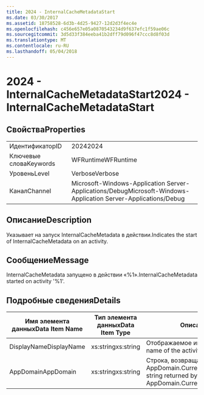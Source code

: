 ```yaml
---
title: 2024 - InternalCacheMetadataStart
ms.date: 03/30/2017
ms.assetid: 18758528-6d3b-4d25-9427-12d2d3f4ec4e
ms.openlocfilehash: c456e657e05a0870543234d9f637efc1f59ae06c
ms.sourcegitcommit: 3d5d33f384eeba41b2dff79d096f47ccc8d8f03d
ms.translationtype: MT
ms.contentlocale: ru-RU
ms.lasthandoff: 05/04/2018
---
```

# <a name="2024---internalcachemetadatastart"></a><span data-ttu-id="f80fe-102">2024 - InternalCacheMetadataStart</span><span class="sxs-lookup"><span data-stu-id="f80fe-102">2024 - InternalCacheMetadataStart</span></span>
## <a name="properties"></a><span data-ttu-id="f80fe-103">Свойства</span><span class="sxs-lookup"><span data-stu-id="f80fe-103">Properties</span></span>  
  
|||  
|-|-|  
|<span data-ttu-id="f80fe-104">Идентификатор</span><span class="sxs-lookup"><span data-stu-id="f80fe-104">ID</span></span>|<span data-ttu-id="f80fe-105">2024</span><span class="sxs-lookup"><span data-stu-id="f80fe-105">2024</span></span>|  
|<span data-ttu-id="f80fe-106">Ключевые слова</span><span class="sxs-lookup"><span data-stu-id="f80fe-106">Keywords</span></span>|<span data-ttu-id="f80fe-107">WFRuntime</span><span class="sxs-lookup"><span data-stu-id="f80fe-107">WFRuntime</span></span>|  
|<span data-ttu-id="f80fe-108">Уровень</span><span class="sxs-lookup"><span data-stu-id="f80fe-108">Level</span></span>|<span data-ttu-id="f80fe-109">Verbose</span><span class="sxs-lookup"><span data-stu-id="f80fe-109">Verbose</span></span>|  
|<span data-ttu-id="f80fe-110">Канал</span><span class="sxs-lookup"><span data-stu-id="f80fe-110">Channel</span></span>|<span data-ttu-id="f80fe-111">Microsoft-Windows-Application Server-Applications/Debug</span><span class="sxs-lookup"><span data-stu-id="f80fe-111">Microsoft-Windows-Application Server-Applications/Debug</span></span>|  
  
## <a name="description"></a><span data-ttu-id="f80fe-112">Описание</span><span class="sxs-lookup"><span data-stu-id="f80fe-112">Description</span></span>  
 <span data-ttu-id="f80fe-113">Указывает на запуск InternalCacheMetadata в действии.</span><span class="sxs-lookup"><span data-stu-id="f80fe-113">Indicates the start of InternalCacheMetadata on an activity.</span></span>  
  
## <a name="message"></a><span data-ttu-id="f80fe-114">Сообщение</span><span class="sxs-lookup"><span data-stu-id="f80fe-114">Message</span></span>  
 <span data-ttu-id="f80fe-115">InternalCacheMetadata запущено в действии «%1».</span><span class="sxs-lookup"><span data-stu-id="f80fe-115">InternalCacheMetadata started on activity '%1'.</span></span>  
  
## <a name="details"></a><span data-ttu-id="f80fe-116">Подробные сведения</span><span class="sxs-lookup"><span data-stu-id="f80fe-116">Details</span></span>  
  
|<span data-ttu-id="f80fe-117">Имя элемента данных</span><span class="sxs-lookup"><span data-stu-id="f80fe-117">Data Item Name</span></span>|<span data-ttu-id="f80fe-118">Тип элемента данных</span><span class="sxs-lookup"><span data-stu-id="f80fe-118">Data Item Type</span></span>|<span data-ttu-id="f80fe-119">Описание</span><span class="sxs-lookup"><span data-stu-id="f80fe-119">Description</span></span>|  
|--------------------|--------------------|-----------------|  
|<span data-ttu-id="f80fe-120">DisplayName</span><span class="sxs-lookup"><span data-stu-id="f80fe-120">DisplayName</span></span>|<span data-ttu-id="f80fe-121">xs:string</span><span class="sxs-lookup"><span data-stu-id="f80fe-121">xs:string</span></span>|<span data-ttu-id="f80fe-122">Отображаемое имя действия.</span><span class="sxs-lookup"><span data-stu-id="f80fe-122">The display name of the activity.</span></span>|  
|<span data-ttu-id="f80fe-123">AppDomain</span><span class="sxs-lookup"><span data-stu-id="f80fe-123">AppDomain</span></span>|<span data-ttu-id="f80fe-124">xs:string</span><span class="sxs-lookup"><span data-stu-id="f80fe-124">xs:string</span></span>|<span data-ttu-id="f80fe-125">Строка, возвращаемая AppDomain.CurrentDomain.FriendlyName.</span><span class="sxs-lookup"><span data-stu-id="f80fe-125">The string returned by AppDomain.CurrentDomain.FriendlyName.</span></span>|
